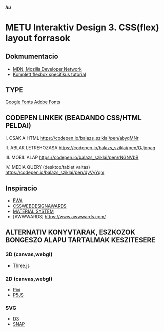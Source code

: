 ##### hu

# METU Interaktiv Design 3. CSS(flex) layout forrasok

## Dokmumentacio

- [MDN, Mozilla Developer Network](https://developer.mozilla.org/en-US/)
- [Komplett flexbox specifikus tutorial](https://css-tricks.com/snippets/css/a-guide-to-flexbox/)

## TYPE

[Google Fonts](https://fonts.google.com/)
[Adobe Fonts](https://fonts.adobe.com/typekit)

## CODEPEN LINKEK (BEADANDO CSS/HTML PELDAI)

I. CSAK A HTML
https://codepen.io/balazs_sziklai/pen/abyqMNr

II. ABLAK LETREHOZASA
https://codepen.io/balazs_sziklai/pen/OJjopag

III. MOBIL ALAP
https://codepen.io/balazs_sziklai/pen/rNGNVbB

IV. MEDIA QUERY (desktop/tablet valtas)
https://codepen.io/balazs_sziklai/pen/dyVyYqm

## Inspiracio

- [FWA](https://thefwa.com/)
- [CSSWEBDESIGNAWARDS](https://cssdesignawards.com/)
- [MATERIAL SYSTEM](https://material.io/resources)
- [AWWWARDS] https://www.awwwards.com/

## ALTERNATIV KONYVTARAK, ESZKOZOK BONGESZO ALAPU TARTALMAK KESZITESERE

### 3D (canvas,webgl)

- [Three.js](https://threejs.org/)

### 2D (canvas,webgl)

- [Pixi](https://pixijs.com/)
- [P5JS](https://p5js.org/)

### SVG

- [D3](https://d3js.org/)
- [SNAP](http://snapsvg.io)
